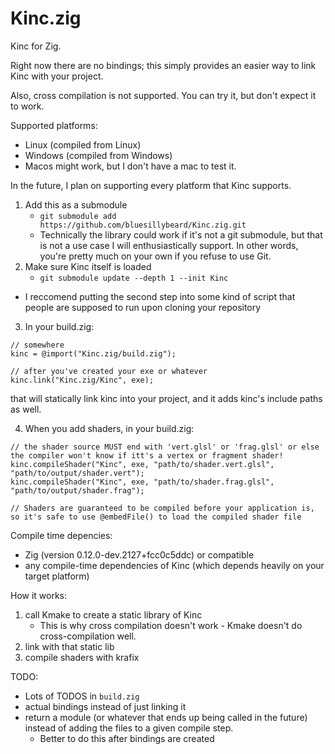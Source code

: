 # Kinc.zig

Kinc for Zig.

Right now there are no bindings; this simply provides an easier way to link Kinc with your project.

Also, cross compilation is not supported. You can try it, but don't expect it to work.

Supported platforms:
- Linux (compiled from Linux)
- Windows (compiled from Windows)
- Macos might work, but I don't have a mac to test it.

In the future, I plan on supporting every platform that Kinc supports.

1. Add this as a submodule
    - `git submodule add https://github.com/bluesillybeard/Kinc.zig.git`
    - Technically the library could work if it's not a git submodule, but that is not a use case I will enthusiastically support. In other words, you're pretty much on your own if you refuse to use Git.
2. Make sure Kinc itself is loaded
    - `git submodule update --depth 1 --init Kinc`

- I reccomend putting the second step into some kind of script that people are supposed to run upon cloning your repository

3. In your build.zig:

```
// somewhere
kinc = @import("Kinc.zig/build.zig");

// after you've created your exe or whatever
kinc.link("Kinc.zig/Kinc", exe);
```
that will statically link kinc into your project, and it adds kinc's include paths as well.

4. When you add shaders, in your build.zig:

```zig
// the shader source MUST end with 'vert.glsl' or 'frag.glsl' or else the compiler won't know if itt's a vertex or fragment shader!
kinc.compileShader("Kinc", exe, "path/to/shader.vert.glsl", "path/to/output/shader.vert");
kinc.compileShader("Kinc", exe, "path/to/shader.frag.glsl", "path/to/output/shader.frag");

// Shaders are guaranteed to be compiled before your application is, so it's safe to use @embedFile() to load the compiled shader file
```

Compile time depencies:
- Zig (version 0.12.0-dev.2127+fcc0c5ddc) or compatible
- any compile-time dependencies of Kinc (which depends heavily on your target platform)

How it works:
1. call Kmake to create a static library of Kinc
    - This is why cross compilation doesn't work - Kmake doesn't do cross-compilation well.
2. link with that static lib
3. compile shaders with krafix

TODO:
- Lots of TODOS in `build.zig`
- actual bindings instead of just linking it
- return a module (or whatever that ends up being called in the future) instead of adding the files to a given compile step.
    - Better to do this after bindings are created

